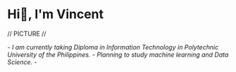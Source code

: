 # <b>Hi👋, I'm Vincent </b>

// PICTURE //


<i>- I am currently taking Diploma in Information Technology in Polytechnic University of the Philippines.</i>
<i>- Planning to study machine learning and Data Science. </i>
<i>- </i>
